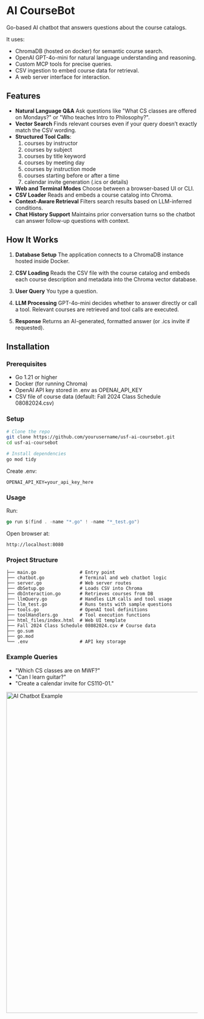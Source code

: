 
# AI CourseBot

Go-based AI chatbot that answers questions about the course catalogs.

It uses:
- ChromaDB (hosted on docker) for semantic course search.
- OpenAI GPT-4o-mini for natural language understanding and reasoning.
- Custom MCP tools for precise queries.
- CSV ingestion to embed course data for retrieval.
- A web server interface for interaction.

## Features

- **Natural Language Q&A** Ask questions like "What CS classes are offered on Mondays?" or "Who teaches Intro to Philosophy?".
- **Vector Search** Finds relevant courses even if your query doesn’t exactly match the CSV wording.
- **Structured Tool Calls**:
  1. courses by instructor
  2. courses by subject
  3. courses by title keyword
  4. courses by meeting day
  5. courses by instruction mode
  6. courses starting before or after a time
  7. calendar invite generation (.ics or details)
- **Web and Terminal Modes** Choose between a browser-based UI or CLI.
- **CSV Loader** Reads and embeds a course catalog into Chroma.
- **Context-Aware Retrieval** Filters search results based on LLM-inferred conditions.
- **Chat History Support** Maintains prior conversation turns so the chatbot can answer follow-up questions with context.

## How It Works

1.  **Database Setup**
    The application connects to a ChromaDB instance hosted inside Docker.
    
2.  **CSV Loading**
    Reads the CSV file with the course catalog and embeds each course description and metadata into the Chroma vector database.
    
3.  **User Query**
   You type a question.
   
5. **LLM Processing** 
    GPT-4o-mini decides whether to answer directly or call a tool.
   Relevant courses are retrieved and tool calls are executed.
    
6.  **Response**
    Returns an AI-generated, formatted answer (or .ics invite if requested).

## Installation

### Prerequisites
- Go 1.21 or higher
- Docker (for running Chroma)
- OpenAI API key stored in .env as OPENAI_API_KEY
- CSV file of course data (default: Fall 2024 Class Schedule 08082024.csv)

### Setup

```bash
# Clone the repo
git clone https://github.com/yourusername/usf-ai-coursebot.git
cd usf-ai-coursebot

# Install dependencies
go mod tidy
```

Create .env:
```
OPENAI_API_KEY=your_api_key_here
```


### Usage

Run:
```go bash
go run $(find . -name "*.go" ! -name "*_test.go")
```
Open browser at:
```
http://localhost:8080
```

### Project Structure

```
├── main.go                # Entry point
├── chatbot.go             # Terminal and web chatbot logic
├── server.go              # Web server routes
├── dbSetup.go             # Loads CSV into Chroma
├── dbInteraction.go       # Retrieves courses from DB
├── llmQuery.go            # Handles LLM calls and tool usage
├── llm_test.go            # Runs tests with sample questions
├── tools.go               # OpenAI tool definitions
├── toolHandlers.go        # Tool execution functions
├── html_files/index.html  # Web UI template
├── Fall 2024 Class Schedule 08082024.csv # Course data
├── go.sum
├── go.mod
└── .env                   # API key storage
```

### Example Queries

- "Which CS classes are on MWF?"
- "Can I learn guitar?"
- "Create a calendar invite for CS110-01."


<img width="1498" height="844" alt="AI Chatbot Example" src="https://github.com/user-attachments/assets/aff0470f-bee2-4746-8132-57bc1798aca2" />
